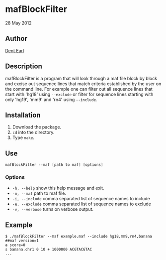 # mafBlockFilter

28 May 2012

## Author

[Dent Earl](https://github.com/dentearl/)

## Description
mafBlockFilter is a program that will look through a maf file block by block and excise out sequence lines that match criteria established by the user on the command line. For example one can filter out all sequence lines that start with 'hg18' using <code>--exclude</code> or filter for sequence lines starting with only 'hg19', 'mm9' and 'rn4' using <code>--include</code>.

## Installation
1. Download the package.
2. <code>cd</code> into the directory.
3. Type <code>make</code>.

## Use
<code>mafBlockFilter --maf [path to maf] [options] </code>

### Options
* <code>-h, --help</code>   show this help message and exit.
* <code>-m, --maf</code>   path to maf file.
* <code>-i, --include</code>   comma separated list of sequence names to include
* <code>-e, --exclude</code>   comma separated list of sequence names to exclude
* <code>-v, --verbose</code>   turns on verbose output.

## Example
    $ ./mafBlockFilter --maf example.maf --include hg18,mm9,rn4,banana
    ##maf version=1
    a score=0
    s banana.chr1 0 10 + 1000000 ACGTACGTAC
    ...
    

